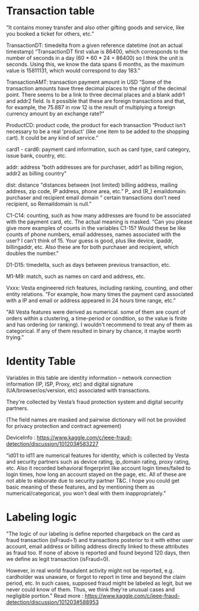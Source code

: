 # Transaction table

“It contains money transfer and also other gifting goods and service, like you booked a ticket for others, etc.”

TransactionDT: timedelta from a given reference datetime (not an actual timestamp)
“TransactionDT first value is 86400, which corresponds to the number of seconds in a day (60 * 60 * 24 = 86400) so I think the unit is seconds. Using this, we know the data spans 6 months, as the maximum value is 15811131, which would correspond to day 183.”

TransactionAMT: transaction payment amount in USD
“Some of the transaction amounts have three decimal places to the right of the decimal point. There seems to be a link to three decimal places and a blank addr1 and addr2 field. Is it possible that these are foreign transactions and that, for example, the 75.887 in row 12 is the result of multiplying a foreign currency amount by an exchange rate?”

ProductCD: product code, the product for each transaction
“Product isn't necessary to be a real 'product' (like one item to be added to the shopping cart). It could be any kind of service.”

card1 - card6: payment card information, such as card type, card category, issue bank, country, etc.

addr: address
“both addresses are for purchaser, addr1 as billing region, addr2 as billing country”

dist: distance
"distances between (not limited) billing address, mailing address, zip code, IP address, phone area, etc.”
P_ and (R_) emaildomain: purchaser and recipient email domain “ certain transactions don't need recipient, so Remaildomain is null.”

C1-C14: counting, such as how many addresses are found to be associated with the payment card, etc. The actual meaning is masked.
“Can you please give more examples of counts in the variables C1-15? Would these be like counts of phone numbers, email addresses, names associated with the user? I can't think of 15.
Your guess is good, plus like device, ipaddr, billingaddr, etc. Also these are for both purchaser and recipient, which doubles the number.”

D1-D15: timedelta, such as days between previous transaction, etc.

M1-M9: match, such as names on card and address, etc.

Vxxx: Vesta engineered rich features, including ranking, counting, and other entity relations.
“For example, how many times the payment card associated with a IP and email or address appeared in 24 hours time range, etc.”

"All Vesta features were derived as numerical. some of them are count of orders within a clustering, a time-period or condition, so the value is finite and has ordering (or ranking). I wouldn't recommend to treat any of them as categorical. If any of them resulted in binary by chance, it maybe worth trying."

# Identity Table
Variables in this table are identity information – network connection information (IP, ISP, Proxy, etc) and digital signature (UA/browser/os/version, etc) associated with transactions.

They're collected by Vesta’s fraud protection system and digital security partners.

(The field names are masked and pairwise dictionary will not be provided for privacy protection and contract agreement)

DeviceInfo : https://www.kaggle.com/c/ieee-fraud-detection/discussion/101203#583227

“id01 to id11 are numerical features for identity, which is collected by Vesta and security partners such as device rating, ip_domain rating, proxy rating, etc. Also it recorded behavioral fingerprint like account login times/failed to login times, how long an account stayed on the page, etc. All of these are not able to elaborate due to security partner T&C. I hope you could get basic meaning of these features, and by mentioning them as numerical/categorical, you won't deal with them inappropriately.”

# Labeling logic
"The logic of our labeling is define reported chargeback on the card as fraud transaction (isFraud=1) and transactions posterior to it with either user account, email address or billing address directly linked to these attributes as fraud too. If none of above is reported and found beyond 120 days, then we define as legit transaction (isFraud=0).

However, in real world fraudulent activity might not be reported, e.g. cardholder was unaware, or forgot to report in time and beyond the claim period, etc. In such cases, supposed fraud might be labeled as legit, but we never could know of them. Thus, we think they're unusual cases and negligible portion." Read more : https://www.kaggle.com/c/ieee-fraud-detection/discussion/101203#588953
